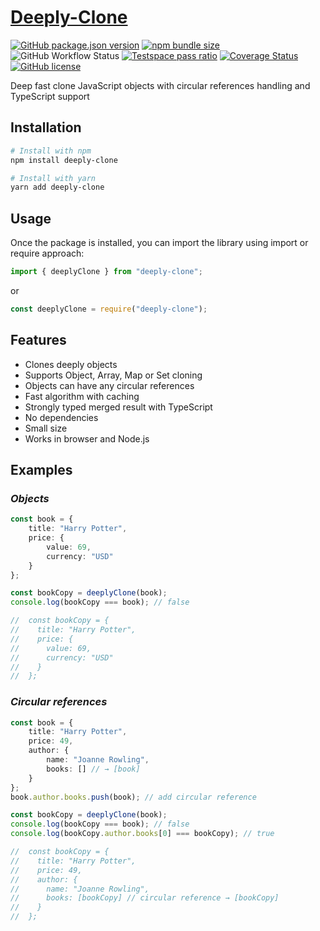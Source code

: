 # [Deeply-Clone](https://www.npmjs.com/package/deeply-clone)

<a href="https://www.npmjs.com/package/deeply-clone">![GitHub package.json version](https://img.shields.io/github/package-json/v/ichernetskii/deeply-clone?logo=npm)</a>
<a href="https://bundlephobia.com/package/deeply-clone@latest">![npm bundle size](https://img.shields.io/bundlephobia/minzip/deeply-clone)</a>
![GitHub Workflow Status](https://img.shields.io/github/actions/workflow/status/ichernetskii/deeply-clone/publish.yml)
<a href="https://ichernetskii.testspace.com/spaces/224049">![Testspace pass ratio](https://img.shields.io/testspace/pass-ratio/ichernetskii/ichernetskii:deeply-clone/224049?label=passed%20tests)</a>
[![Coverage Status](https://coveralls.io/repos/github/ichernetskii/deeply-clone/badge.svg)](https://coveralls.io/github/ichernetskii/deeply-clone)
<a href="https://github.com/ichernetskii/deeply-clone/blob/master/LICENSE.md">[![GitHub license](https://img.shields.io/badge/license-MIT-blue.svg)](https://img.shields.io/github/license/ichernetskii/deeply-clone)</a>

Deep fast clone JavaScript objects with circular references handling and TypeScript support

## Installation

```sh
# Install with npm
npm install deeply-clone
```
```sh
# Install with yarn
yarn add deeply-clone
```

## Usage

Once the package is installed, you can import the library using import or require approach:

```js
import { deeplyClone } from "deeply-clone";
```

or

```js
const deeplyClone = require("deeply-clone");
```

## Features

* Clones deeply objects
* Supports Object, Array, Map or Set cloning
* Objects can have any circular references
* Fast algorithm with caching
* Strongly typed merged result with TypeScript
* No dependencies
* Small size
* Works in browser and Node.js

## Examples

### *Objects*

```typescript
const book = {
    title: "Harry Potter",
    price: {
        value: 69,
        currency: "USD"
    }
};

const bookCopy = deeplyClone(book);
console.log(bookCopy === book); // false

//  const bookCopy = {
//    title: "Harry Potter",
//    price: {
//      value: 69,
//      currency: "USD"
//    }
//  };
```

### *Circular references*

```typescript
const book = {
    title: "Harry Potter",
    price: 49,
    author: {
        name: "Joanne Rowling",
        books: [] // → [book]
    }
};
book.author.books.push(book); // add circular reference

const bookCopy = deeplyClone(book);
console.log(bookCopy === book); // false
console.log(bookCopy.author.books[0] === bookCopy); // true

//  const bookCopy = {
//    title: "Harry Potter",
//    price: 49,
//    author: {
//      name: "Joanne Rowling",
//      books: [bookCopy] // circular reference → [bookCopy]
//    }
//  };
```
